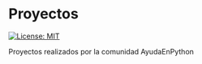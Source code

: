 # Proyectos

[![License: MIT](https://img.shields.io/badge/License-MIT-yellow.svg)](https://opensource.org/licenses/MIT)

Proyectos realizados por la comunidad AyudaEnPython